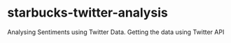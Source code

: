 # starbucks-twitter-analysis
Analysing Sentiments using Twitter Data. Getting the data using Twitter API
